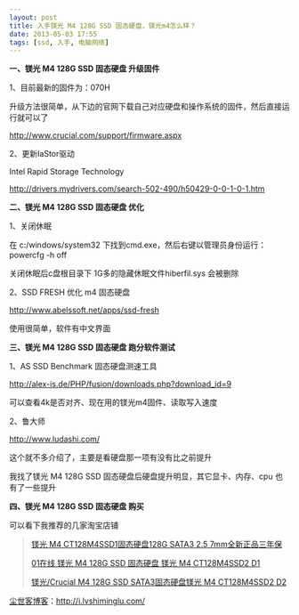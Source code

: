```yaml
---
layout: post
title: 入手镁光 M4 128G SSD 固态硬盘，镁光m4怎么样？
date: 2013-05-03 17:55
tags: [ssd, 入手, 电脑网络]
---
```

<strong>一、镁光 M4 128G SSD 固态硬盘 升级固件</strong>

1、目前最新的固件为：070H

升级方法很简单，从下边的官网下载自己对应硬盘和操作系统的固件，然后直接运行就可以了

<a href="http://www.crucial.com/support/firmware.aspx" target="_blank">http://www.crucial.com/support/firmware.aspx</a>

2、更新IaStor驱动

Intel Rapid Storage Technology

<a href="http://drivers.mydrivers.com/search-502-490/h50429-0-0-1-0-1.htm" target="_blank">http://drivers.mydrivers.com/search-502-490/h50429-0-0-1-0-1.htm</a>

<strong>二、镁光 M4 128G SSD 固态硬盘 优化</strong>

1、关闭休眠

在 c:/windows/system32 下找到cmd.exe，然后右键以管理员身份运行：powercfg -h off

关闭休眠后c盘根目录下 1G多的隐藏休眠文件hiberfil.sys 会被删除

2、SSD FRESH 优化 m4 固态硬盘

<a href="http://www.abelssoft.net/apps/ssd-fresh" target="_blank">http://www.abelssoft.net/apps/ssd-fresh</a>

使用很简单，软件有中文界面

<strong>三、镁光 M4 128G SSD 固态硬盘 跑分软件测试</strong>

1、AS SSD Benchmark 固态硬盘测速工具

<a href="http://alex-is.de/PHP/fusion/downloads.php?download_id=9" target="_blank">http://alex-is.de/PHP/fusion/downloads.php?download_id=9</a>

可以查看4k是否对齐、现在用的镁光m4固件、读取写入速度

2、鲁大师

<a href="http://www.ludashi.com/" target="_blank">http://www.ludashi.com/</a>

这个就不多介绍了，主要是看硬盘那一项有没有比之前提升

我找了镁光 M4 128G SSD 固态硬盘后硬盘提升明显，其它显卡、内存、cpu 也有了一些提升

<strong>四、镁光 M4 128G SSD 固态硬盘 购买</strong>

可以看下我推荐的几家淘宝店铺
<blockquote><a href="http://s.click.taobao.com/t?e=zGU34CA7K%2BPkqB07S4%2FK0CITy7klxxrJ35Nnc0iK%2BFPaaklxcnUNR62tLPEmWx8kHg4jgw1kCsseZPrchCxgLnCPgaO2gCp8xfWyqqybJuhUwg%3D%3D">镁光 M4 CT128M4SSD1固态硬盘128G SATA3 2.5 7mm全新正品三年保</a>

<a href="http://s.click.taobao.com/t?e=zGU34CA7K%2BPkqB07S4%2FK0CITy7klxxrJ35Nnc0iK%2BFPaa3gJ6XHiB5Ss3qQIRh0QsUNWGVIZp53cg%2F%2FH0LZG7cu%2FZd%2FLaRpH0gFHNMLC1shj">01在线 镁光 M4 128G SSD 固态硬盘 镁光 M4 CT128M4SSD2 D1</a>

<a href="http://s.click.taobao.com/t?e=zGU34CA7K%2BPkqB07S4%2FK0CITy7klxxrJ35Nnc0iK%2BFPaaD0VFwYBHq%2BpiDcRcw40IxXd7ljzBfXHhMqpJ4%2Bcrx5ySAp5I7e6AejOzdNuZmSB">镁光/Crucial M4 128G SSD SATA3固态硬盘镁光 M4 CT128M4SSD2 D2</a></blockquote>

<a href="http://i.lvshiminglu.com/">尘世客博客</a>：<a href="http://i.lvshiminglu.com/">http://i.lvshiminglu.com/</a>

